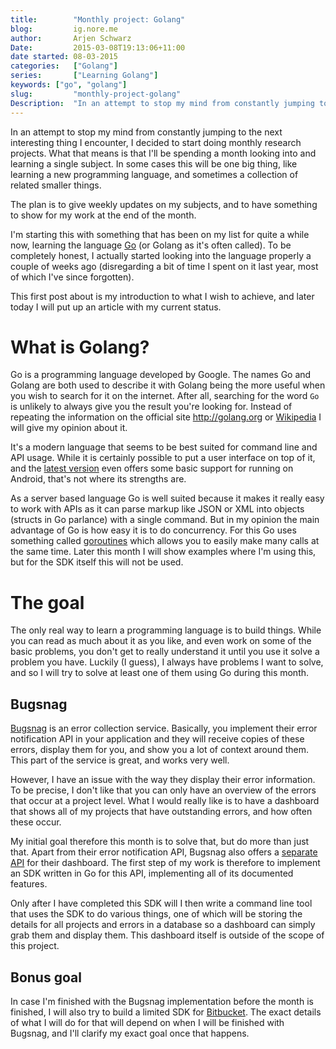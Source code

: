 ```yaml
---
title:        "Monthly project: Golang"
blog:         ig.nore.me  
author:       Arjen Schwarz  
Date:         2015-03-08T19:13:06+11:00   
date started: 08-03-2015  
categories:   ["Golang"]
series:       ["Learning Golang"]
keywords: ["go", "golang"]
slug:         "monthly-project-golang"
Description:  "In an attempt to stop my mind from constantly jumping to the next interesting thing I encounter, I decided to start doing monthly research projects. I'm starting this with something that has been on my list for quite a while now, learning the language Go (or Golang as it's often called)."
---
```


In an attempt to stop my mind from constantly jumping to the next interesting thing I encounter, I decided to start doing monthly research projects. What that means is that I'll be spending a month looking into and learning a single subject. In some cases this will be one big thing, like learning a new programming language, and sometimes a collection of related smaller things.

The plan is to give weekly updates on my subjects, and to have something to show for my work at the end of the month.

I'm starting this with something that has been on my list for quite a while now, learning the language [Go][1] (or Golang as it's often called). To be completely honest, I actually started looking into the language properly a couple of weeks ago (disregarding a bit of time I spent on it last year, most of which I've since forgotten).

This first post about is my introduction to what I wish to achieve, and later today I will put up an article with my current status.

# What is Golang?

Go is a programming language developed by Google. The names Go and Golang are both used to describe it with Golang being the more useful when you wish to search for it on the internet. After all, searching for the word `Go` is unlikely to always give you the result you're looking for. Instead of repeating the information on the official site <http://golang.org> or [Wikipedia][2] I will give my opinion about it.

It's a modern language that seems to be best suited for command line and API usage. While it is certainly possible to put a user interface on top of it, and the [latest version][3] even offers some basic support for running on Android, that's not where its strengths are.

As a server based language Go is well suited because it makes it really easy to work with APIs as it can parse markup like JSON or XML into objects (structs in Go parlance) with a single command. But in my opinion the main advantage of Go is how easy it is to do concurrency. For this Go uses something called [goroutines][4] which allows you to easily make many calls at the same time. Later this month I will show examples where I'm using this, but for the SDK itself this will not be used.

# The goal

The only real way to learn a programming language is to build things. While you can read as much about it as you like, and even work on some of the basic problems, you don't get to really understand it until you use it solve a problem you have. Luckily (I guess), I always have problems I want to solve, and so I will try to solve at least one of them using Go during this month.

## Bugsnag

[Bugsnag][5] is an error collection service. Basically, you implement their error notification API in your application and they will receive copies of these errors, display them for you, and show you a lot of context around them. This part of the service is great, and works very well.

However, I have an issue with the way they display their error information. To be precise, I don't like that you can only have an overview of the errors that occur at a project level. What I would really like is to have a dashboard that shows all of my projects that have outstanding errors, and how often these occur.

My initial goal therefore this month is to solve that, but do more than just that. Apart from their error notification API, Bugsnag also offers a [separate API][6] for their dashboard. The first step of my work is therefore to implement an SDK written in Go for this API, implementing all of its documented features.

Only after I have completed this SDK will I then write a command line tool that uses the SDK to do various things, one of which will be storing the details for all projects and errors in a database so a dashboard can simply grab them and display them. This dashboard itself is outside of the scope of this project.

## Bonus goal

In case I'm finished with the Bugsnag implementation before the month is finished, I will also try to build a limited SDK for [Bitbucket][7]. The exact details of what I will do for that will depend on when I will be finished with Bugsnag, and I'll clarify my exact goal once that happens.


[1]: http://golang.org
[2]: http://en.wikipedia.org/wiki/Go_(programming_language)
[3]: https://blog.golang.org/go1.4
[4]: https://golang.org/doc/effective_go.html#concurrency
[5]: https://bugsnag.com/
[6]: https://bugsnag.com/docs/api
[7]: https://bitbucket.org
